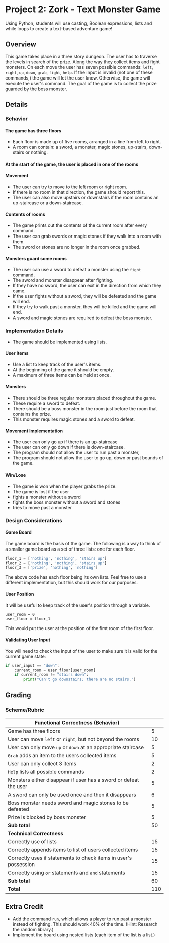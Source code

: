 # Project 2: Zork - Text Monster Game

Using Python, students will use casting, Boolean expressions, lists and while loops to create a text-based adventure game!

## Overview

This game takes place in a three story dungeon. The user has to traverse the levels in search of the prize. Along the way they collect items and fight monsters. On each move the user has seven possible commands: `left`, `right`, `up`, `down`, `grab`, `fight`, `help`. If the input is invalid (not one of these commands,) the game will let the user know. Otherwise, the game will execute the user's command. The goal of the game is to collect the prize guarded by the boss monster.

## Details

### Behavior

#### The game has three floors

* Each floor is made up of five rooms, arranged in a line from left to right.
* A room can contain: a sword, a monster, magic stones, up-stairs, down-stairs or nothing.

#### At the start of the game, the user is placed in one of the rooms

#### Movement

* The user can try to move to the left room or right room.
* If there is no room in that direction, the game should report this.
* The user can also move upstairs or downstairs if the room contains an up-staircase or a down-staircase.

#### Contents of rooms

* The game prints out the contents of the current room after every command.
* The user can grab swords or magic stones if they walk into a room with them.
* The sword or stones are no longer in the room once grabbed.

#### Monsters guard some rooms

* The user can use a sword to defeat a monster using the `fight` command.
* The sword and monster disappear after fighting.
* If they have no sword, the user can exit in the direction from which they came.
* If the user fights without a sword, they will be defeated and the game will end.
* If they try to walk past a monster, they will be killed and the game will end.
* A sword and magic stones are required to defeat the boss monster.

### Implementation Details

* The game should be implemented using lists.

#### User Items

* Use a list to keep track of the user's items.
* At the beginning of the game it should be empty.
* A maximum of three items can be held at once.

#### Monsters

* There should be three regular monsters placed throughout the game.
* These require a sword to defeat.
* There should be a boss monster in the room just before the room that contains the prize.
* This monster requires magic stones and a sword to defeat.

#### Movement Implementation

* The user can only go up if there is an up-staircase
* The user can only go down if there is down-staircase.
* The program should not allow the user to run past a monster,
* The program should not allow the user to go up, down or past bounds of the game.

#### Win/Lose

* The game is won when the player grabs the prize.
* The game is lost if the user
* fights a monster without a sword
* fights the boss monster without a sword and stones
* tries to move past a monster

### Design Considerations

#### Game Board

The game board is the basis of the game. The following is a way to think of a smaller game board as a set of three lists: one for each floor.

```python
floor_1 = ['nothing', 'nothing', 'stairs up']
floor_2 = ['nothing', 'nothing', 'stairs up']
floor_3 = ['prize', 'nothing', 'nothing']
```

The above code has each floor being its own lists. Feel free to use a different implementation, but this should work for our purposes.

#### User Position

It will be useful to keep track of the user's position through a variable.

```pythin
user_room = 0
user_floor = floor_1
```

This would put the user at the position of the first room of the first floor.

#### Validating User Input

You will need to check the input of the user to make sure it is valid for the current game state:

```python
if user_input == "down":
    current_room = user_floor[user_room]
    if current_room != "stairs down":
        print("Can't go downstairs; there are no stairs.")
```

## Grading

### Scheme/Rubric

| Functional Correctness (Behavior)                               |     |
| --------------------------------------------------------------- |-----|
| Game has three floors                                           | 5   |
| User can move `left` or `right`, but not beyond the rooms       | 10  |
| User can only move `up` or `down` at an appropriate staircase   | 5   |
| `Grab` adds an item to the users collected items                | 5   |
| User can only collect 3 items                                   | 2   |
| `Help` lists all possible commands                              | 2   |
| Monsters either disappear if user has a sword or defeat the user| 5   |
| A sword can only be used once and then it disappears            | 6   |
| Boss monster needs sword and magic stones to be defeated        | 5   |
| Prize is blocked by boss monster                                | 5   |
| **Sub total**                                                   | 50  |
| **Technical Correctness**                                       |     |
| Correctly use of lists                                          | 15  |
| Correctly appends items to list of users collected items        | 15  |
| Correctly uses if statements to check items in user's possession | 15  |
| Correctly using `or` statements and `and` statements            | 15  |
| **Sub total**                                                   | 60  |
| **Total**                                                       | 110 |

## Extra Credit

* Add the command `run`, which allows a player to run past a monster instead of fighting. This should work 40% of the time. (Hint: Research the random library.)
* Implement the board using nested lists (each item of the list is a list.)
